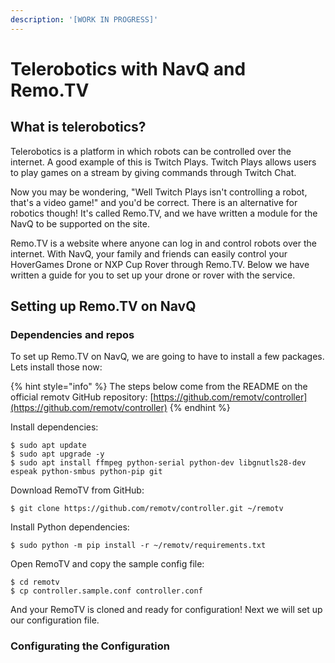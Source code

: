 ```yaml
---
description: '[WORK IN PROGRESS]'
---
```


# Telerobotics with NavQ and Remo.TV

## What is telerobotics?

Telerobotics is a platform in which robots can be controlled over the internet. A good example of this is Twitch Plays. Twitch Plays allows users to play games on a stream by giving commands through Twitch Chat. 

Now you may be wondering, "Well Twitch Plays isn't controlling a robot, that's a video game!" and you'd be correct. There is an alternative for robotics though! It's called Remo.TV, and we have written a module for the NavQ to be supported on the site.

Remo.TV is a website where anyone can log in and control robots over the internet. With NavQ, your family and friends can easily control your HoverGames Drone or NXP Cup Rover through Remo.TV. Below we have written a guide for you to set up your drone or rover with the service.

## Setting up Remo.TV on NavQ

### Dependencies and repos

To set up Remo.TV on NavQ, we are going to have to install a few packages. Lets install those now:

{% hint style="info" %}
The steps below come from the README on the official remotv GitHub repository: [https://github.com/remotv/controller](https://github.com/remotv/controller)
{% endhint %}

Install dependencies:

```text
$ sudo apt update
$ sudo apt upgrade -y
$ sudo apt install ffmpeg python-serial python-dev libgnutls28-dev espeak python-smbus python-pip git
```

Download RemoTV from GitHub:

```text
$ git clone https://github.com/remotv/controller.git ~/remotv
```

Install Python dependencies:

```text
$ sudo python -m pip install -r ~/remotv/requirements.txt
```

Open RemoTV and copy the sample config file:

```text
$ cd remotv
$ cp controller.sample.conf controller.conf
```

And your RemoTV is cloned and ready for configuration! Next we will set up our configuration file.

### Configurating the Configuration

